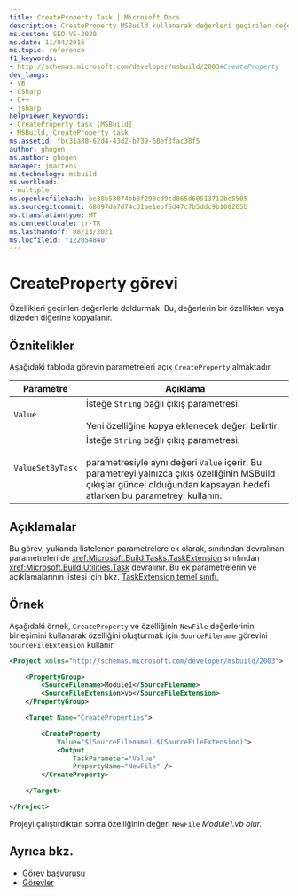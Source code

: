```yaml
---
title: CreateProperty Task | Microsoft Docs
description: CreateProperty MSBuild kullanarak değerleri geçirilen değerlerle doldurmak ve değerlerin bir özellik veya dizeden diğerine kopyalanır.
ms.custom: SEO-VS-2020
ms.date: 11/04/2016
ms.topic: reference
f1_keywords:
- http://schemas.microsoft.com/developer/msbuild/2003#CreateProperty
dev_langs:
- VB
- CSharp
- C++
- jsharp
helpviewer_keywords:
- CreateProperty task [MSBuild]
- MSBuild, CreateProperty task
ms.assetid: fbc31a88-62d4-43d2-b739-68ef3fac38f5
author: ghogen
ms.author: ghogen
manager: jmartens
ms.technology: msbuild
ms.workload:
- multiple
ms.openlocfilehash: be38b53074bb8f290cd9cd865d60513712be5505
ms.sourcegitcommit: 68897da7d74c31ae1ebf5d47c7b5ddc9b108265b
ms.translationtype: MT
ms.contentlocale: tr-TR
ms.lasthandoff: 08/13/2021
ms.locfileid: "122054840"
---
```

# <a name="createproperty-task"></a>CreateProperty görevi

Özellikleri geçirilen değerlerle doldurmak. Bu, değerlerin bir özellikten veya dizeden diğerine kopyalanır.

## <a name="attributes"></a>Öznitelikler

Aşağıdaki tabloda görevin parametreleri açık `CreateProperty` almaktadır.

| Parametre | Açıklama |
|------------------| - |
| `Value` | İsteğe `String` bağlı çıkış parametresi.<br /><br /> Yeni özelliğine kopya eklenecek değeri belirtir. |
| `ValueSetByTask` | İsteğe `String` bağlı çıkış parametresi.<br /><br /> parametresiyle aynı değeri `Value` içerir. Bu parametreyi yalnızca çıkış özelliğinin MSBuild çıkışlar güncel olduğundan kapsayan hedefi atlarken bu parametreyi kullanın. |

## <a name="remarks"></a>Açıklamalar

Bu görev, yukarıda listelenen parametrelere ek olarak, sınıfından devralınan parametreleri de <xref:Microsoft.Build.Tasks.TaskExtension> sınıfından <xref:Microsoft.Build.Utilities.Task> devralınır. Bu ek parametrelerin ve açıklamalarının listesi için bkz. [TaskExtension temel sınıfı.](../msbuild/taskextension-base-class.md)

## <a name="example"></a>Örnek

Aşağıdaki örnek, `CreateProperty` ve özelliğinin `NewFile` değerlerinin birleşimini kullanarak özelliğini oluşturmak için `SourceFilename` görevini `SourceFileExtension` kullanır.

```xml
<Project xmlns="http://schemas.microsoft.com/developer/msbuild/2003">

    <PropertyGroup>
        <SourceFilename>Module1</SourceFilename>
        <SourceFileExtension>vb</SourceFileExtension>
    </PropertyGroup>

    <Target Name="CreateProperties">

        <CreateProperty
            Value="$(SourceFilename).$(SourceFileExtension)">
            <Output
                TaskParameter="Value"
                PropertyName="NewFile" />
        </CreateProperty>

    </Target>

</Project>
```

Projeyi çalıştırdıktan sonra özelliğinin değeri `NewFile` *Module1.vb olur.*

## <a name="see-also"></a>Ayrıca bkz.

- [Görev başvurusu](../msbuild/msbuild-task-reference.md)
- [Görevler](../msbuild/msbuild-tasks.md)
